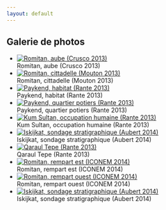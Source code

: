 ```yaml
---
layout: default
---
```


Galerie de photos
---

<div class="content">
  <div class="gallery-container">
    <ul class="gallery fouilles" data-rel="fouilles">
      <li data-id="1.jpg">
        <a href="../img/galleries/fouilles/1.jpg" data-caption="Romitan, aube (Crusco 2013)" title="Romitan, aube (Crusco 2013)" rel="fouilles" data-fancybox="fouilles">
          <img src="../img/galleries/fouilles/thumbs/1.jpg" alt="Romitan, aube (Crusco 2013)" />
        </a>
        <div class="caption">Romitan, aube (Crusco 2013)</div>
      </li>
      <li data-id="10.jpg">
        <a href="../img/galleries/fouilles/10.jpg" data-caption="Romitan, cittadelle (Mouton 2013)" title="Romitan, cittadelle (Mouton 2013)" rel="fouilles" data-fancybox="fouilles">
          <img src="../img/galleries/fouilles/thumbs/10.jpg" alt="Romitan, cittadelle (Mouton 2013)" />
        </a>
        <div class="caption">Romitan, cittadelle (Mouton 2013)</div>
      </li>
      <li data-id="2.jpg">
        <a href="../img/galleries/fouilles/2.jpg" data-caption="Paykend, habitat (Rante 2013)" title="Paykend, habitat (Rante 2013)" rel="fouilles" data-fancybox="fouilles">
          <img src="../img/galleries/fouilles/thumbs/2.jpg" alt="Paykend, habitat (Rante 2013)" />
        </a>
        <div class="caption">Paykend, habitat (Rante 2013)</div>
      </li>
      <li data-id="3.jpg">
        <a href="../img/galleries/fouilles/3.jpg" data-caption="Paykend, quartier potiers (Rante 2013)" title="Paykend, quartier potiers (Rante 2013)" rel="fouilles" data-fancybox="fouilles">
          <img src="../img/galleries/fouilles/thumbs/3.jpg" alt="Paykend, quartier potiers (Rante 2013)" />
        </a>
        <div class="caption">Paykend, quartier potiers (Rante 2013)</div>
      </li>
      <li data-id="4.jpg">
        <a href="../img/galleries/fouilles/4.jpg" data-caption="Kum Sultan, occupation humaine (Rante 2013)" title="Kum Sultan, occupation humaine (Rante 2013)" rel="fouilles" data-fancybox="fouilles">
          <img src="../img/galleries/fouilles/thumbs/4.jpg" alt="Kum Sultan, occupation humaine (Rante 2013)" />
        </a>
        <div class="caption">Kum Sultan, occupation humaine (Rante 2013)</div>
      </li>
      <li data-id="5.jpg">
        <a href="../img/galleries/fouilles/5.jpg" data-caption="Iskijkat, sondage stratigraphique (Aubert 2014)" title="Iskijkat, sondage stratigraphique (Aubert 2014)" rel="fouilles" data-fancybox="fouilles">
          <img src="../img/galleries/fouilles/thumbs/5.jpg" alt="Iskijkat, sondage stratigraphique (Aubert 2014)" />
        </a>
        <div class="caption">Iskijkat, sondage stratigraphique (Aubert 2014)</div>
      </li>
      <li data-id="6.jpg">
        <a href="../img/galleries/fouilles/6.jpg" data-caption="Qaraul Tepe (Rante 2013)" title="Qaraul Tepe (Rante 2013)" rel="fouilles" data-fancybox="fouilles">
          <img src="../img/galleries/fouilles/thumbs/6.jpg" alt="Qaraul Tepe (Rante 2013)" />
        </a>
        <div class="caption">Qaraul Tepe (Rante 2013)</div>
      </li>
      <li data-id="7.jpg">
        <a href="../img/galleries/fouilles/7.jpg" data-caption="Romitan, rempart est (ICONEM 2014)" title="Romitan, rempart est (ICONEM 2014)" rel="fouilles" data-fancybox="fouilles">
          <img src="../img/galleries/fouilles/thumbs/7.jpg" alt="Romitan, rempart est (ICONEM 2014)" />
        </a>
        <div class="caption">Romitan, rempart est (ICONEM 2014)</div>
      </li>
      <li data-id="8.jpg">
        <a href="../img/galleries/fouilles/8.jpg" data-caption="Romitan, rempart ouest (ICONEM 2014)" title="Romitan, rempart ouest (ICONEM 2014)" rel="fouilles" data-fancybox="fouilles">
          <img src="../img/galleries/fouilles/thumbs/8.jpg" alt="Romitan, rempart ouest (ICONEM 2014)" />
        </a>
        <div class="caption">Romitan, rempart ouest (ICONEM 2014)</div>
      </li>
      <li data-id="9.jpg">
        <a href="../img/galleries/fouilles/9.jpg" data-caption="Iskijkat, sondage stratigraphique (Aubert 2014)" title="Iskijkat, sondage stratigraphique (Aubert 2014)" rel="fouilles" data-fancybox="fouilles">
          <img src="../img/galleries/fouilles/thumbs/9.jpg" alt="Iskijkat, sondage stratigraphique (Aubert 2014)" />
        </a>
        <div class="caption">Iskijkat, sondage stratigraphique (Aubert 2014)</div>
      </li>
    </ul>
  </div>
</div>
